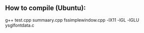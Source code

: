 ## How to compile (Ubuntu):

g++ test.cpp summaary.cpp fssimplewindow.cpp -lX11 -lGL -lGLU ysglfontdata.c

